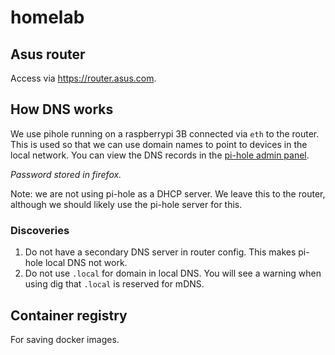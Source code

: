 # homelab

## Asus router
Access via https://router.asus.com.

## How DNS works
We use pihole running on a raspberrypi 3B connected via `eth` to the router. This is used so that we can use domain names to point to devices in the local network. You can view the DNS records in the [pi-hole admin panel](http://pi.hole/admin).

_Password stored in firefox._

Note: we are not using pi-hole as a DHCP server. We leave this to the router, although we should likely use the pi-hole server for this.

### Discoveries
1. Do not have a secondary DNS server in router config. This makes pi-hole local DNS not work.
2. Do not use `.local` for domain in local DNS. You will see a warning when using dig that `.local` is reserved for mDNS.

## Container registry
For saving docker images.
